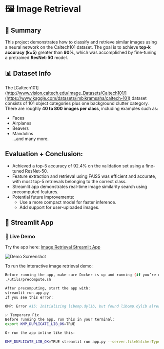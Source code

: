 # 🖼️ Image Retrieval


## 📄 Summary

This project demonstrates how to classify and retrieve similar images using a neural network on the Caltech101 dataset. The goal is to achieve **top-k accuracy (k=5)** greater than **90%**, which was accomplished by fine-tuning a pretrained **ResNet-50** model.


## 📊 Dataset Info

The [Caltech101](http://www.vision.caltech.edu/Image_Datasets/Caltech101/](https://www.kaggle.com/datasets/imbikramsaha/caltech-101) dataset consists of 101 object categories plus one background clutter category. There are roughly **40 to 800 images per class**, including examples such as:

- Faces
- Airplanes
- Beavers
- Mandolins  
…and many more.

## Evaluation + Conclusion:
* Achieved a top-5 accuracy of 92.4% on the validation set using a fine-tuned ResNet-50.
* Feature extraction and retrieval using FAISS was efficient and accurate, with most top-5 retrievals belonging to the correct class.
* Streamlit app demonstrates real-time image similarity search using precomputed features.
* Potential future improvements:
    * Use a more compact model for faster inference.
    * Add support for user-uploaded images.


## 🚀 Streamlit App
### 🔗 Live Demo

Try the app here: [Image Retrieval Streamlit App]()

![Demo Screenshot](<img width="1474" alt="web-app" src="https://github.com/user-attachments/assets/e2848363-3822-49b7-a137-6bf5e4c97a75" />
)


To run the interactive image retrieval demo:

```bash
Before running the app, make sure Docker is up and running (if you’re using Docker for your environment). Then, run the following to precompute features:
./utils/precompute.sh

After precomputing, start the app with:
streamlit run app.py
If you see this error:

OMP: Error #15: Initializing libomp.dylib, but found libomp.dylib already initialized.

✅ Temporary Fix
Before running the app, run this in your terminal:
export KMP_DUPLICATE_LIB_OK=TRUE

Or run the app inline like this:

KMP_DUPLICATE_LIB_OK=TRUE streamlit run app.py --server.fileWatcherType none

